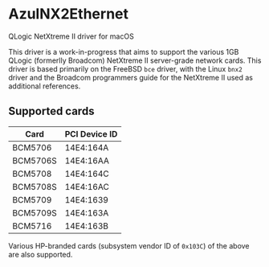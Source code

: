 # AzulNX2Ethernet
QLogic NetXtreme II driver for macOS

This driver is a work-in-progress that aims to support the various 1GB QLogic (formerlly Broadcom) NetXtreme II server-grade network cards. This driver is based primarily on the FreeBSD `bce` driver, with the Linux `bnx2` driver and the Broadcom programmers guide for the NetXtreme II used as additional references.

## Supported cards
| Card     | PCI Device ID |
|----------|-----------|
| BCM5706  | 14E4:164A |
| BCM5706S | 14E4:16AA |
| BCM5708  | 14E4:164C |
| BCM5708S | 14E4:16AC |
| BCM5709  | 14E4:1639 |
| BCM5709S | 14E4:163A |
| BCM5716  | 14E4:163B |

Various HP-branded cards (subsystem vendor ID of `0x103C`) of the above are also supported.
